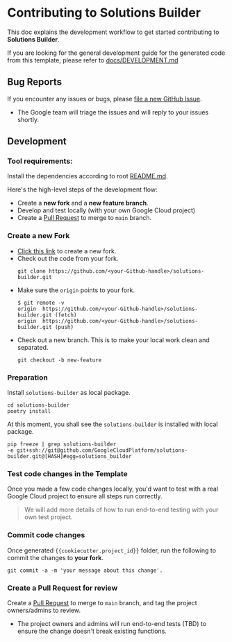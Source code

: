 # Contributing to Solutions Builder

This doc explains the development workflow to get started contributing to **Solutions Builder**.

If you are looking for the general development guide for the generated code from this template, please refer to [docs/DEVELOPMENT.md](docs/DEVELOPMENT.md)

## Bug Reports

If you encounter any issues or bugs, please [file a new GitHub Issue](https://github.com/GoogleCloudPlatform/solutions-builder/issues/new).

- The Google team will triage the issues and will reply to your issues shortly.

## Development

### Tool requirements:

Install the dependencies according to root [README.md](https://github.com/GoogleCloudPlatform/solutions-builder#tool-requirements).

Here's the high-level steps of the development flow:
- Create a **new fork** and a **new feature branch**.
- Develop and test locally (with your own Google Cloud project)
- Create a [Pull Request](https://github.com/GoogleCloudPlatform/solutions-builder/compare) to merge to `main` branch.

### Create a new Fork

- [Click this link](https://github.com/GoogleCloudPlatform/solutions-builder/fork) to create a new fork.
- Check out the code from your fork.
  ```
  git clone https://github.com/<your-Github-handle>/solutions-builder.git
  ```
- Make sure the `origin` points to your fork.
  ```
  $ git remote -v
  origin  https://github.com/<your-Github-handle>/solutions-builder.git (fetch)
  origin  https://github.com/<your-Github-handle>/solutions-builder.git (push)
  ```
- Check out a new branch. This is to make your local work clean and separated.
  ```
  git checkout -b new-feature
  ```

### Preparation

Install `solutions-builder` as local package.
```
cd solutions-builder
poetry install
```

At this moment, you shall see the `solutions-builder` is installed with local package.
```
pip freeze | grep solutions-builder
-e git+ssh://git@github.com/GoogleCloudPlatform/solutions-builder.git@[HASH]#egg=solutions_builder
```


### Test code changes in the Template

Once you made a few code changes locally, you'd want to test with a real Google Cloud project to ensure all steps run correctly.

> We will add more details of how to run end-to-end testing with your own test project.

### Commit code changes

Once generated `{{cookiecutter.project_id}}` folder, run the following to commit the changes to **your fork**.

```
git commit -a -m 'your message about this change'.
```

### Create a Pull Request for review

Create a [Pull Request](https://github.com/GoogleCloudPlatform/solutions-builder/compare) to merge to `main` branch, and tag the project owners/admins to review.

- The project owners and admins will run end-to-end tests (TBD) to ensure the change doesn't break existing functions.

